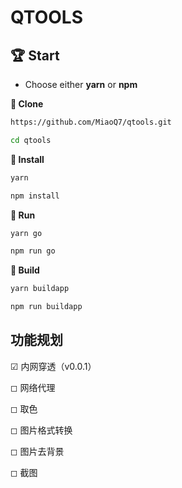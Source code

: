 # QTOOLS

## 🏆 Start

- Choose either **yarn** or **npm**

**🍬 Clone**

```bash
https://github.com/MiaoQ7/qtools.git
```

```bash
cd qtools
```

**🍙 Install**

```bash
yarn
```

```bash
npm install
```

**🌽 Run**

```bash
yarn go
```

```bash
npm run go
```

**🍭 Build**

```bash
yarn buildapp
```

```bash
npm run buildapp
```


## 功能规划

☑ 内网穿透（v0.0.1）

◻ 网络代理

◻ 取色

◻ 图片格式转换

◻ 图片去背景

◻ 截图
